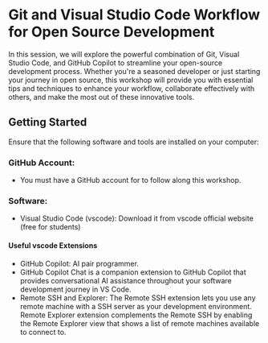 # Git and Visual Studio Code Workflow for Open Source Development

In this session, we will explore the powerful combination of Git, Visual Studio Code, and GitHub Copilot to streamline your open-source development process. Whether you're a seasoned developer or just starting your journey in open source, this workshop will provide you with essential tips and techniques to enhance your workflow, collaborate effectively with others, and make the most out of these innovative tools.
 
## Getting Started
Ensure that the following software and tools are installed on your computer:

### GitHub Account:
- You must have a GitHub account for to follow along this workshop.
  
### Software:
- Visual Studio Code (vscode): Download it from vscode official website (free for students)

#### Useful vscode Extensions
  - GitHub Copilot: AI pair programmer.
  - GitHub Copilot Chat is a companion extension to GitHub Copilot that provides conversational AI assistance throughout your software development journey in VS Code.
  - Remote SSH and Explorer: The Remote SSH extension lets you use any remote machine with a SSH server as your development environment. Remote Explorer extension complements the Remote SSH by enabling the Remote Explorer view that shows a list of remote machines available to connect to.
